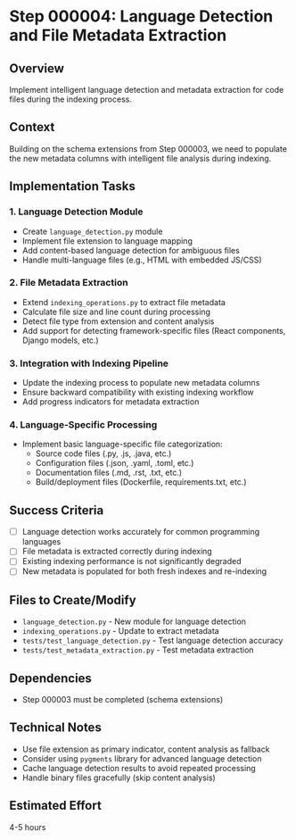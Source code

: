 # Step 000004: Language Detection and File Metadata Extraction

## Overview
Implement intelligent language detection and metadata extraction for code files during the indexing process.

## Context
Building on the schema extensions from Step 000003, we need to populate the new metadata columns with intelligent file analysis during indexing.

## Implementation Tasks

### 1. Language Detection Module
- Create `language_detection.py` module
- Implement file extension to language mapping
- Add content-based language detection for ambiguous files
- Handle multi-language files (e.g., HTML with embedded JS/CSS)

### 2. File Metadata Extraction
- Extend `indexing_operations.py` to extract file metadata
- Calculate file size and line count during processing
- Detect file type from extension and content analysis
- Add support for detecting framework-specific files (React components, Django models, etc.)

### 3. Integration with Indexing Pipeline
- Update the indexing process to populate new metadata columns
- Ensure backward compatibility with existing indexing workflow
- Add progress indicators for metadata extraction

### 4. Language-Specific Processing
- Implement basic language-specific file categorization:
  - Source code files (.py, .js, .java, etc.)
  - Configuration files (.json, .yaml, .toml, etc.)
  - Documentation files (.md, .rst, .txt, etc.)
  - Build/deployment files (Dockerfile, requirements.txt, etc.)

## Success Criteria
- [ ] Language detection works accurately for common programming languages
- [ ] File metadata is extracted correctly during indexing
- [ ] Existing indexing performance is not significantly degraded
- [ ] New metadata is populated for both fresh indexes and re-indexing

## Files to Create/Modify
- `language_detection.py` - New module for language detection
- `indexing_operations.py` - Update to extract metadata
- `tests/test_language_detection.py` - Test language detection accuracy
- `tests/test_metadata_extraction.py` - Test metadata extraction

## Dependencies
- Step 000003 must be completed (schema extensions)

## Technical Notes
- Use file extension as primary indicator, content analysis as fallback
- Consider using `pygments` library for advanced language detection
- Cache language detection results to avoid repeated processing
- Handle binary files gracefully (skip content analysis)

## Estimated Effort
4-5 hours